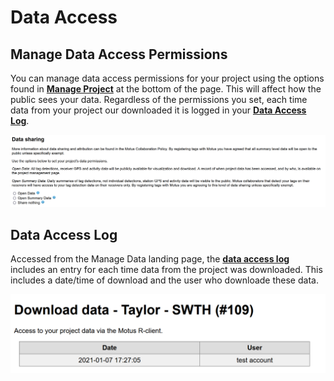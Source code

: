 # Data Access

## Manage Data Access Permissions

You can manage data access permissions for your project using the options found in [**Manage Project**](https://motus.org/data/project/) at the bottom of the page. This will affect how the public sees your data. Regardless of the permissions you set, each time data from your project our downloaded it is logged in your [**Data Access Log**](data-access.md#data-access-log).

![](<../.gitbook/assets/image (5).png>)

## Data Access Log

Accessed from the Manage Data landing page, the [**data access log**](https://motus.org/data/accessSummary?projectID=109) includes an entry for each time data from the project was downloaded. This includes a date/time of download and the user who downloade these data.

![](<../.gitbook/assets/image (8).png>)
